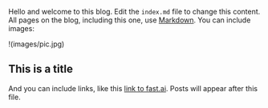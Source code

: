 Hello and welcome to this blog. Edit the `index.md` file to change this content. All pages on the blog, including this one, use [Markdown](https://guides.github.com/features/mastering-markdown/). You can include images:

!(images/pic.jpg)

## This is a title

And you can include links, like this [link to fast.ai](https://www.fast.ai). Posts will appear after this file. 
